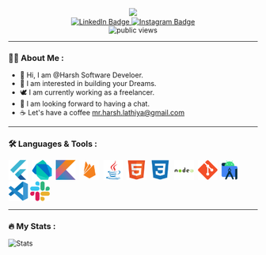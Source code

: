 <div id="header" align="center">
  <img src="https://i.pinimg.com/564x/11/1a/21/111a218fa1455232512f17ee86d98eff.jpg" width="210"/>
</div>
<div id="badges"  align="center">
  <a href="https://www.linkedin.com/in/harsh-lathiya-42188715a/">
    <img src="https://img.shields.io/badge/LinkedIn-blue?style=for-the-badge&logo=linkedin&logoColor=white" alt="LinkedIn Badge"/>
  </a>
  <a href="https://instagram.com/lathiya__harsh?igshid=MmIzYWVlNDQ5Yg==">
    <img src="https://img.shields.io/badge/Instagram-red?style=for-the-badge&logo=instagram&logoColor=white" alt="Instagram Badge"/>
  </a>
</div>
<div id="views"  align="center">
<img src="https://komarev.com/ghpvc/?username=mrlathiya&style=flat-square&color=blue" alt="public views"/>
</div>

---

### :man_technologist: About Me :

- 👋 Hi, I am @Harsh Software Develoer.
- 👀 I am interested in building your Dreams.
- :dove: I am currently working as a freelancer.
- :handshake: I am looking forward to having a chat.
- ☕️ Let's have a coffee mr.harsh.lathiya@gmail.com

---

### :hammer_and_wrench: Languages & Tools :
<div>
  <img src="https://github.com/mrlathiya/assets/blob/66997bf8003459b8b5be0304fb04598ea967d9b7/flutter-original.svg" title="Flutter" alt="Flutter" width="40" height="40"/>&nbsp;
  <img src="https://github.com/mrlathiya/assets/blob/66997bf8003459b8b5be0304fb04598ea967d9b7/dart-original.svg" title="DART" alt="DART" width="40" height="40"/>&nbsp;
  <img src="https://github.com/mrlathiya/assets/blob/66997bf8003459b8b5be0304fb04598ea967d9b7/kotlin-original.svg" title="Kotlin" alt="Kotlin" width="40" height="40"/>&nbsp;
  <img src="https://github.com/mrlathiya/assets/blob/66997bf8003459b8b5be0304fb04598ea967d9b7/firebase-plain.svg" title="Firebase" alt="Firebase" width="40" height="40"/>&nbsp;
  <img src="https://github.com/mrlathiya/assets/blob/66997bf8003459b8b5be0304fb04598ea967d9b7/java-original.svg" title="Java" alt="Java" width="40" height="40"/>&nbsp;
  <img src="https://github.com/mrlathiya/assets/blob/66997bf8003459b8b5be0304fb04598ea967d9b7/html5-original.svg" title="HTML5" alt="HTML" width="40" height="40"/>&nbsp;
  <img src="https://github.com/mrlathiya/assets/blob/66997bf8003459b8b5be0304fb04598ea967d9b7/css3-plain.svg"  title="CSS3" alt="CSS" width="40" height="40"/>&nbsp;
  <img src="https://github.com/mrlathiya/assets/blob/66997bf8003459b8b5be0304fb04598ea967d9b7/nodejs-original-wordmark.svg" title="NodeJS" alt="NodeJS" width="40" height="40"/>&nbsp;
  <img src="https://github.com/mrlathiya/assets/blob/66997bf8003459b8b5be0304fb04598ea967d9b7/git-original.svg" title="Git" **alt="Git" width="40" height="40"/>
  <img src="https://github.com/mrlathiya/assets/blob/66997bf8003459b8b5be0304fb04598ea967d9b7/androidstudio-original.svg" title="AndroidStudio" **alt="AndroidStudio" width="40" height="40"/>
  <img src="https://github.com/mrlathiya/assets/blob/66997bf8003459b8b5be0304fb04598ea967d9b7/vscode-original.svg" title="VsCode" **alt="VsCode" width="40" height="40"/>
  <img src="https://github.com/mrlathiya/assets/blob/66997bf8003459b8b5be0304fb04598ea967d9b7/slack-original.svg" title="Slack" **alt="Slack" width="40" height="40"/>
  
</div>

---

### :fire: My Stats :
<div>
<img src="https://github-readme-streak-stats.herokuapp.com/?user=mrlathiya&theme=tokyonight" title="Stats" alt="Stats"/>  
</div>
